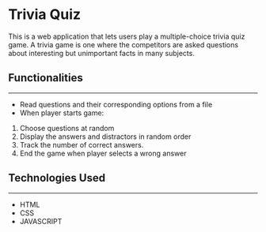# Trivia Quiz
This is a web application that lets users play a multiple-choice trivia quiz game. A trivia game is one where the competitors are asked questions about interesting but unimportant facts in many subjects.

## Functionalities
------------
- Read questions and their corresponding options from a file
- When player starts game:
1. Choose questions at random
2. Display the answers and distractors in random order
3. Track the number of correct answers.
4. End the game when player selects a wrong answer

## Technologies Used
------------
* HTML
* CSS 
* JAVASCRIPT

